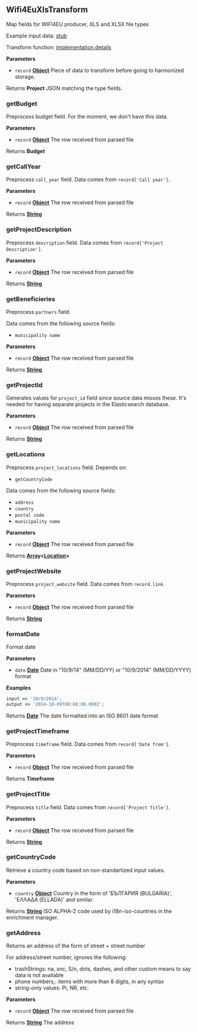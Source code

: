 <!-- Generated by documentation.js. Update this documentation by updating the source code. -->

## Wifi4EuXlsTransform

Map fields for WIFI4EU producer, XLS and XLSX file types

Example input data: [stub][1]

Transform function: [implementation details][2]

**Parameters**

- `record` **[Object][3]** Piece of data to transform before going to harmonized storage.

Returns **Project** JSON matching the type fields.

### getBudget

Preprocess budget field. For the moment, we don't have this data.

**Parameters**

- `record` **[Object][3]** The row received from parsed file

Returns **Budget**

### getCallYear

Preprocess `call_year` field. Data comes from `record['Call year']`.

**Parameters**

- `record` **[Object][3]** The row received from parsed file

Returns **[String][4]**

### getProjectDescription

Preprocess `description` field. Data comes from `record['Project Description']`.

**Parameters**

- `record` **[Object][3]** The row received from parsed file

Returns **[String][4]**

### getBeneficieries

Preprocess `partners` field.

Data comes from the following source fields:

- `municipality name`

**Parameters**

- `record` **[Object][3]** The row received from parsed file

Returns **[String][4]**

### getProjectId

Generates values for `project_id` field since source data misses these.
It's needed for having separate projects in the Elasticsearch database.

**Parameters**

- `record` **[Object][3]** The row received from parsed file

Returns **[String][4]**

### getLocations

Preprocess `project_locations` field.
Depends on:

- `getCountryCode`

Data comes from the following source fields:

- `address`
- `country`
- `postal code`
- `municipality name`

**Parameters**

- `record` **[Object][3]** The row received from parsed file

Returns **[Array][5]&lt;[Location][6]>**

### getProjectWebsite

Preprocess `project_website` field. Data comes from `record.link`.

**Parameters**

- `record` **[Object][3]** The row received from parsed file

Returns **[String][4]**

### formatDate

Format date

**Parameters**

- `date` **[Date][7]** Date in "10/9/14" (MM/DD/YY) or "10/9/2014" (MM/DD/YYYY) format

**Examples**

```javascript
input => '10/9/2014';
output => '2014-10-09T00:00:00.000Z';
```

Returns **[Date][7]** The date formatted into an ISO 8601 date format

### getProjectTimeframe

Preprocess `timeframe` field. Data comes from `record['Date from']`.

**Parameters**

- `record` **[Object][3]** The row received from parsed file

Returns **Timeframe**

### getProjectTitle

Preprocess `title` field. Data comes from `record['Project Title']`.

**Parameters**

- `record` **[Object][3]** The row received from parsed file

Returns **[String][4]**

### getCountryCode

Retrieve a country code based on non-standartized input values.

**Parameters**

- `country` **[Object][3]** Country in the form of 'БЪЛГАРИЯ (BULGARIA)', 'ΕΛΛΑΔΑ (ELLADA)' and similar.

Returns **[String][4]** ISO ALPHA-2 code used by i18n-iso-countries in the enrichment manager.

### getAddress

Returns an address of the form of street + street number

For address/street number, ignores the following:

- trashStrings: na, snc, S/n, dots, dashes, and other custom means to say data is not available
- phone numbers,: items with more than 8 digits, in any syntax
- string-only values: Pi, NR, etc.

**Parameters**

- `record` **[Object][3]** The row received from parsed file

Returns **[String][4]** The address

[1]: https://github.com/ec-europa/eubfr-data-lake/blob/master/services/ingestion/etl/wifi4eu/xls/test/stubs/record.json
[2]: https://github.com/ec-europa/eubfr-data-lake/blob/master/services/ingestion/etl/wifi4eu/xls/src/lib/transform.js
[3]: https://developer.mozilla.org/docs/Web/JavaScript/Reference/Global_Objects/Object
[4]: https://developer.mozilla.org/docs/Web/JavaScript/Reference/Global_Objects/String
[5]: https://developer.mozilla.org/docs/Web/JavaScript/Reference/Global_Objects/Array
[6]: https://developer.mozilla.org/docs/Web/API/Location
[7]: https://developer.mozilla.org/docs/Web/JavaScript/Reference/Global_Objects/Date
